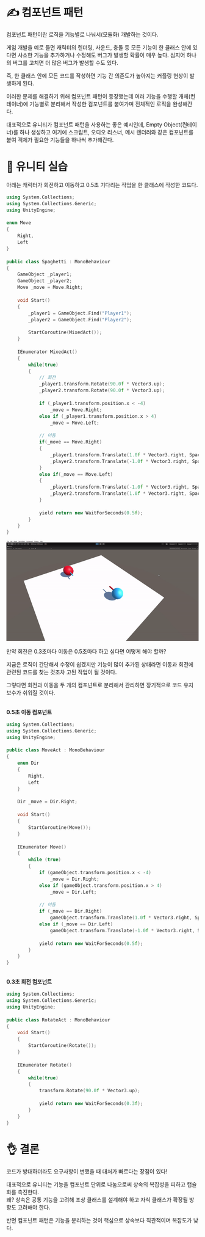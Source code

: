 # ✍️ 컴포넌트 패턴
컴포넌트 패턴이란 로직을 기능별로 나눠서(모듈화) 개발하는 것이다.

 

게임 개발을 예로 들면 캐릭터의 렌더링, 사운드, 충돌 등 모든 기능이 한 클래스 안에 있다면 사소한 기능을 추가하거나 수정해도 버그가 발생할 확률이 매우 높다. 심지어 하나의 버그를 고치면 더 많은 버그가 발생할 수도 있다.  

즉, 한 클래스 안에 모든 코드를 작성하면 기능 간 의존도가 높아지는 커플링 현상이 발생하게 된다. 

 

이러한 문제를 해결하기 위해 컴포넌트 패턴이 등장했는데 여러 기능을 수행할 개체(컨테이너)에 기능별로 분리해서 작성한 컴포넌트를 붙여가며 전체적인 로직을 완성해간다.

대표적으로 유니티가 컴포넌트 패턴을 사용하는 좋은 예시인데, Empty Object(컨테이너)를 하나 생성하고 여기에 스크립트, 오디오 리스너, 메시 렌더러와 같은 컴포넌트를 붙여 객체가 필요한 기능들을 하나씩 추가해간다. 

 

# 🍊 유니티 실습
아래는 캐릭터가 회전하고 이동하고 0.5초 기다리는 작업을 한 클래스에 작성한 코드다.

```cpp
using System.Collections;
using System.Collections.Generic;
using UnityEngine;
 
enum Move
{
    Right,
    Left
}
 
public class Spaghetti : MonoBehaviour
{
    GameObject _player1;
    GameObject _player2;
    Move _move = Move.Right;
 
    void Start()
    {
        _player1 = GameObject.Find("Player1");
        _player2 = GameObject.Find("Player2");
 
        StartCoroutine(MixedAct());
    }
 
    IEnumerator MixedAct()
    {
        while(true)
        {
            // 회전
            _player1.transform.Rotate(90.0f * Vector3.up);
            _player2.transform.Rotate(90.0f * Vector3.up);
 
            if (_player1.transform.position.x < -4)
                _move = Move.Right;
            else if (_player1.transform.position.x > 4)
                _move = Move.Left;
 
            // 이동
            if(_move == Move.Right)
            {
                _player1.transform.Translate(1.0f * Vector3.right, Space.World);
                _player2.transform.Translate(-1.0f * Vector3.right, Space.World);
            }
            else if(_move == Move.Left)
            {
                _player1.transform.Translate(-1.0f * Vector3.right, Space.World);
                _player2.transform.Translate(1.0f * Vector3.right, Space.World);
            }
 
            yield return new WaitForSeconds(0.5f);
        }
    }
}
```
![](./images/스냅샷1.gif)

만약 회전은 0.3초마다 이동은 0.5초마다 하고 싶다면 어떻게 해야 할까?

지금은 로직이 간단해서 수정이 쉽겠지만 기능이 많이 추가된 상태라면 이동과 회전에 관련된 코드를 찾는 것조차 고된 작업이 될 것이다.

그렇다면 회전과 이동을 두 개의 컴포넌트로 분리해서 관리하면 장기적으로 코드 유지 보수가 쉬워질 것이다.


<br><b>0.5초 이동 컴포넌트</b>
```cpp
using System.Collections;
using System.Collections.Generic;
using UnityEngine;
 
public class MoveAct : MonoBehaviour
{
    enum Dir
    {
        Right,
        Left
    }
 
    Dir _move = Dir.Right;
 
    void Start()
    {
        StartCoroutine(Move());    
    }
 
    IEnumerator Move()
    {
        while (true)
        {
            if (gameObject.transform.position.x < -4)
                _move = Dir.Right;
            else if (gameObject.transform.position.x > 4)
                _move = Dir.Left;
 
            // 이동
            if (_move == Dir.Right)
                gameObject.transform.Translate(1.0f * Vector3.right, Space.World);
            else if (_move == Dir.Left)
                gameObject.transform.Translate(-1.0f * Vector3.right, Space.World);
 
            yield return new WaitForSeconds(0.5f);
        }
    }
}
```

<br><b>0.3초 회전 컴포넌트</b>
```cpp
using System.Collections;
using System.Collections.Generic;
using UnityEngine;
 
public class RotateAct : MonoBehaviour
{
    void Start()
    {
        StartCoroutine(Rotate());
    }
 
    IEnumerator Rotate()
    {
        while(true)
        {
            transform.Rotate(90.0f * Vector3.up);
 
            yield return new WaitForSeconds(0.3f);
        }
    }
}
```

# 👌 결론
코드가 방대하더라도 요구사항이 변했을 때 대처가 빠르다는 장점이 있다!

 

대표적으로 유니티는 기능을 컴포넌트 단위로 나눔으로써 상속의 복잡성을 피하고 캡슐화를 촉진한다. <br>
왜? 상속은 공통 기능을 고려해 조상 클래스를 설계해야 하고 자식 클래스가 확장될 방향도 고려해야 한다.

반면 컴포넌트 패턴은 기능을 분리하는 것이 핵심으로 상속보다 직관적이며 복잡도가 낮다.

